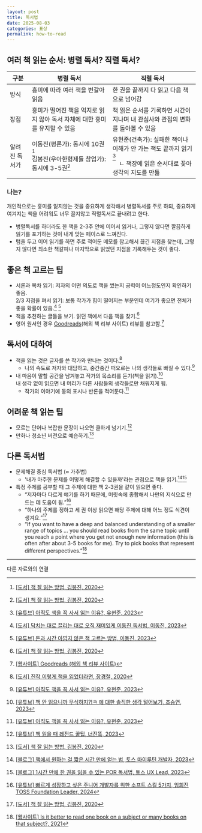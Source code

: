 ```yaml
---
layout: post
title: 독서법
date: 2025-08-03
categories: 표상
permalink: how-to-read
---
```


## 여러 책 읽는 순서: 병렬 독서? 직렬 독서?

| 구분          | 병렬 독서                                                                         | 직렬 독서                                                                                                                                    |
| ------------- | --------------------------------------------------------------------------------- | -------------------------------------------------------------------------------------------------------------------------------------------- |
| 방식          | 흥미에 따라 여러 책을 번갈아 읽음                                                 | 한 권을 끝까지 다 읽고 다음 책으로 넘어감                                                                                                    |
| 장점          | 흥미가 떨어진 책을 억지로 읽지 않아 독서 자체에 대한 흥미를 유지할 수 있음        | 책 읽은 순서를 기록하면 시간이 지나며 내 관심사와 관점의 변화를 돌아볼 수 있음                                                               |
| 알려진 독서가 | 이동진(평론가): 동시에 10권[^1]<br> 김봉진(우아한형제들 창업가): 동시에 3-5권[^1] | 유현준(건축가): 실패한 책이나 이해가 안 가는 책도 끝까지 읽기[^2]<br>&nbsp;&nbsp;&nbsp;&nbsp;ㄴ 책장에 읽은 순서대로 꽂아 생각의 지도를 만듦 |

### 나는?

개인적으로는 흥미를 잃지않는 것을 중요하게 생각해서 병렬독서를 주로 하되, 중요하게 여겨지는 책을 어려워도 너무 끌지않고 직렬독서로 끝내려고 한다.

* 병렬독서를 하더라도 한 책을 2-3주 안에 이어서 읽거나, 그렇지 않다면 깔끔하게 읽기를 포기하는 것이 내게 맞는 페이스로 느껴진다.
* 텀을 두고 이어 읽기를 하면 주로 적어둔 메모를 참고해서 끊긴 지점을 찾는데, 그렇지 않다면 최소한 책갈피나 마지막으로 읽었던 지점을 기록해두는 것이 좋다.

## 좋은 책 고르는 팁

- 서론과 목차 읽기: 저자의 어떤 의도로 책을 썼는지 공력이 어느정도인지 확인하기 좋음.<br/>
2/3 지점을 펴서 읽기: 보통 작가가 힘이 떨어지는 부분인데 여기가 좋으면 전체가 좋을 확률이 있음.[^3] [^4]
- 책을 추천하는 글들을 보기. 읽던 책에서 다음 책을 찾기.[^1]
- 영어 원서인 경우 [Goodreads](https://www.goodreads.com/)(해외 책 리뷰 사이트) 리뷰를 참고함.[^5]

## 독서에 대하여

- 책을 읽는 것은 글자를 쓴 작가와 만나는 것이다.[^6]
    - 나의 속도로 저자와 대담하고, 중간중간 떠오르는 나의 생각들로 빠질 수 있다.[^2]
- 내 마음이 말할 공간을 남겨놓고 작가의 목소리를 듣기(책을 읽기).[^7]<br/>
  내 생각 없이 읽으면 내 머리가 다른 사람들의 생각들로만 채워지게 됨.
    - 작가의 이야기에 동의 표시나 반론을 적어둔다.[^2]

## 어려운 책 읽는 팁

- 모르는 단어나 복잡한 문장이 나오면 쿨하게 넘기기.[^8]
- 만화나 청소년 버전으로 예습하기.[^1]

## 다른 독서법

- 문제해결 중심 독서법 (≈ 가추법)
    - '내가 마주한 문제를 어떻게 해결할 수 있을까'라는 관점으로 책을 읽기.[^9][^10]
- 특정 주제를 공부할 때 그 주제에 대한 책 2-3권을 같이 읽으면 좋다.
  - “저자마다 다르게 얘기를 하기 때문에, 머릿속에 종합해서 나만의 지식으로 만드는 데 도움이 됨.”[^11]
  - “하나의 주제를 정하고 세 권 이상 읽으면 해당 주제에 대해 어느 정도 식견이 생겨요.”[^1]
  - “If you want to have a deep and balanced understanding of a smaller range of topics … you should read books from the same topic until you reach a point where you get not enough new information (this is often after about 3-5 books for me). Try to pick books that represent different perspectives.”[^12]

---
다른 자료와의 연결

[^1]: [[도서] 책 잘 읽는 방법, 김봉진, 2020](https://product.kyobobook.co.kr/detail/S000001899585)
[^2]: [[유튜브] 아직도 책을 꼭 사서 읽는 이유?, 유현준, 2023](https://www.youtube.com/watch?v=RverOA2gM6U)
[^3]: [[도서] 닥치는 대로 끌리는 대로 오직 재미있게 이동진 독서법, 이동진, 2023](https://product.kyobobook.co.kr/detail/S000061352973)
[^4]: [[유튜브] 돈과 시간 아깝지 않은 책 고르는 방법, 이동진, 2023](https://www.youtube.com/watch?v=iXXcbxYlVXg)
[^5]: [[웹사이트] Goodreads (해외 책 리뷰 사이트)](https://www.goodreads.com/)
[^6]: [[도서] 진작 이렇게 책을 읽었더라면, 장경철, 2020](https://product.kyobobook.co.kr/detail/S000001907185)
[^7]: [[유튜브] 책 안 읽으니까 무식하지?!ㅋ 에 대한 솔직한 생각 털어보기, 조승연, 2023](https://www.youtube.com/watch?v=i7hILjPRBYo)
[^8]: [[유튜브] 책 읽을 때 레전드 꿀팁, 너진똑, 2023](https://www.youtube.com/shorts/DWNLdtk1TcM)
[^9]: [[블로그] 책에서 원하는 걸 짧은 시간 만에 얻는 법, 토스 마이루틴 개발자, 2023](https://dwan.kim/problem-oriented-reading/)
[^10]: [[블로그] 1시간 만에 한 권을 읽을 수 있는 POR 독서법, 토스 UX Lead, 2023](https://brunch.co.kr/@thinkaboutlove/406)
[^11]: [[유튜브] 빠르게 성장하고 싶은 주니어 개발자를 위한 소프트 스킬 5가지, 임희진 TOSS Foundation Leader, 2024](https://www.youtube.com/watch?v=JyAiWo4ghVg)
[^12]: [[웹사이트] Is it better to read one book on a subject or many books on that subject?, 2021](https://www.reddit.com/r/books/comments/m8r2wv/is_it_better_to_read_one_book_on_a_subject_or/)
